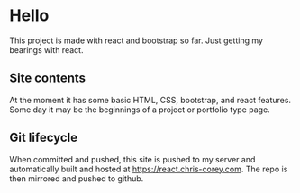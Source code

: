 # Hello

This project is made with react and bootstrap so far. Just getting my bearings with react.

## Site contents

At the moment it has some basic HTML, CSS, bootstrap, and react features. Some day it may be the beginnings of a project or portfolio type page.

## Git lifecycle

When committed and pushed, this site is pushed to my server and automatically built and hosted at https://react.chris-corey.com. The repo is then mirrored and pushed to github.
